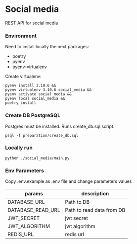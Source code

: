 # Social media

REST API for social media

### Environment

Need to install locally the next packages:
* poetry
* pyenv
* pyenv-virtualenv

Create virtualenv:

```
pyenv install 3.10.6 && 
pyenv virtualenv 3.10.6 social_media && 
pyenv activate social_media &&
pyenv local social_media && 
poetry install 
```

### Create DB PostgreSQL

Postgres must be installed. Runs create_db.sql script.

`psql -f preparation/create_db.sql`

### Locally run

`python ./social_media/main.py`

### Env Parameters

Copy .env.example as .env file and change parameters values

| params            | description               |
|-------------------|---------------------------|
| DATABASE_URL      | Path to DB                |
| DATABASE_READ_URL | Path to read data from DB |
| JWT_SECRET        | jwt secret                |
| JWT_ALGORITHM     | jwt algorithm             |
| REDIS_URL         | redis url                 |
